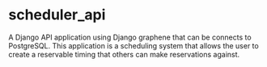 # scheduler_api
A Django API application using Django graphene that can be connects to PostgreSQL. This application is a scheduling system that allows the user to create a reservable timing that others can make reservations against. 
